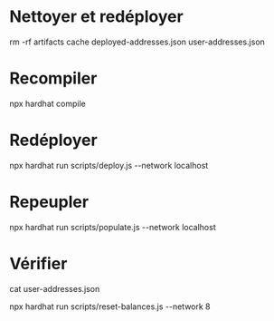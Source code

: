 # Nettoyer et redéployer
rm -rf artifacts cache deployed-addresses.json user-addresses.json

# Recompiler
npx hardhat compile

# Redéployer
npx hardhat run scripts/deploy.js --network localhost

# Repeupler
npx hardhat run scripts/populate.js --network localhost

# Vérifier
cat user-addresses.json


npx hardhat run scripts/reset-balances.js --network 8